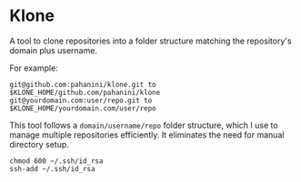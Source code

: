 # Klone

A tool to clone repositories into a folder structure matching the repository's domain plus username.

For example:

```
git@github.com:pahanini/klone.git to $KLONE_HOME/github.com/pahanini/klone
git@yourdomain.com:user/repo.git to $KLONE_HOME/yourdomain.com/user/repo
```

This tool follows a `domain/username/repo` folder structure, which I use to manage multiple repositories efficiently. 
It eliminates the need for manual directory setup.

```
chmod 600 ~/.ssh/id_rsa
ssh-add ~/.ssh/id_rsa
```
